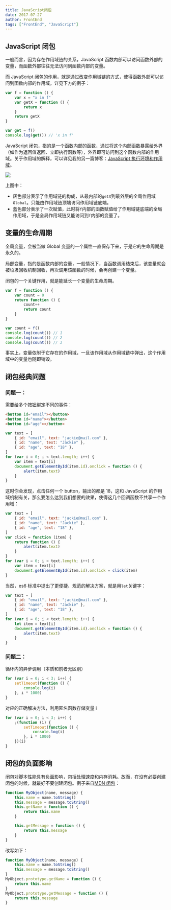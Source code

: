 ```yaml
---
title: JavaScript闭包
date: 2017-07-27
author: FrontEnd
tags: ["FrontEnd", "JavaScript"]
---
```


## JavaScript 闭包

一般而言，因为存在作用域链的关系，JavaScript 函数内部可以访问函数外部的变量，而函数外部往往无法访问到函数内部的变量。

而 JavaScript 闭包的作用，就是通过改变作用域链的方式，使得函数外部可以访问到函数内部的作用域。详见下方的例子：

```js
var f = function () {
    var x = "x in f"
    var getX = function () {
        return x
    }
    return getX
}

var get = f()
console.log(get()) // 'x in f'
```

JavaScript 闭包，指的是一个函数内部的函数，通过将这个内部函数暴露给外界（如作为返回值返回、立即执行函数等），外界即可访问到这个函数内部的作用域。关于作用域的解释，可以详见我的另一篇博客：[JavaScript 执行环境和作用域](http://jackieanxis.coding.me/2017/07/24/JavaScript%E6%89%A7%E8%A1%8C%E7%8E%AF%E5%A2%83%E5%92%8C%E4%BD%9C%E7%94%A8%E5%9F%9F/)。

![](https://jackie-image.oss-cn-hangzhou.aliyuncs.com/17-7-28/97746191.jpg)

上图中：

-   灰色部分表示了作用域链的构成，从最内部的`getX`到最外层的全局作用域`Global`。只能由作用域链顶端访问作用域链底端。
-   蓝色部分表示了一次赋值，此时将`f`内部的函数赋值给了作用域链底端的全局作用域，于是全局作用域链又能访问到`f`内部的变量了。

## 变量的生命周期

全局变量，会被当做 Global 变量的一个属性一直保存下来，于是它的生命周期是永久的。

局部变量，指的是函数内部的变量，一般情况下，当函数调用结束后，该变量就会被垃圾回收机制回收，再次调用该函数的时候，会再创建一个变量。

闭包的一个关键作用，就是能延长一个变量的生命周期。

```js
var f = function () {
    var count = 0
    return function () {
        count++
        return count
    }
}

var count = f()
console.log(count()) // 1
console.log(count()) // 2
console.log(count()) // 3
```

事实上，变量依附于它存在的作用域，一旦该作用域从作用域链中弹出，这个作用域中的变量也随即销毁。

## 闭包经典问题

### 问题一：

需要给多个按钮绑定不同的事件：

```html
<button id="email"></button>
<button id="name"></button>
<button id="age"></button>
```

```js
var text = [
    { id: "email", text: "jackie@mail.com" },
    { id: "name", text: "Jackie" },
    { id: "age", text: "18" },
]
for (var i = 0; i < text.length; i++) {
    var item = text[i]
    document.getElementById(item.id).onclick = function () {
        alert(item.text)
    }
}
```

这时你会发现，点击任何一个 button，输出的都是 18，这和 JavaScript 的作用域机制有关，那么要怎么达到我们想要的效果，使得这几个回调函数不共享一个作用域：

```js
var text = [
    { id: "email", text: "jackie@mail.com" },
    { id: "name", text: "Jackie" },
    { id: "age", text: "18" },
]
var click = function (item) {
    return function () {
        alert(item.text)
    }
}
for (var i = 0; i < text.length; i++) {
    var item = text[i]
    document.getElementById(item.id).onclick = click(item)
}
```

当然，es6 标准中提出了更便捷、规范的解决方案，就是用`let`关键字：

```js
var text = [
    { id: "email", text: "jackie@mail.com" },
    { id: "name", text: "Jackie" },
    { id: "age", text: "18" },
]
for (var i = 0; i < text.length; i++) {
    let item = text[i]
    document.getElementById(item.id).onclick = function () {
        alert(item.text)
    }
}
```

### 问题二：

循环内的异步调用（本质和前者无区别）

```js
for (var i = 0; i < 3; i++) {
    setTimeout(function () {
        console.log(i)
    }, i * 1000)
}
```

对应的正确解决方法，利用匿名函数存储变量 i

```js
for (var i = 0; i < 3; i++) {
    ;(function (i) {
        setTimeout(function () {
            console.log(i)
        }, i * 1000)
    })(i)
}
```

## 闭包的负面影响

闭包对脚本性能具有负面影响，包括处理速度和内存消耗。故而，在没有必要创建闭包的时候，就最好不要创建闭包。例子来自[MDN 闭包](https://developer.mozilla.org/cn/docs/Web/JavaScript/Closures)：

```js
function MyObject(name, message) {
    this.name = name.toString()
    this.message = message.toString()
    this.getName = function () {
        return this.name
    }

    this.getMessage = function () {
        return this.message
    }
}
```

改写如下：

```js
function MyObject(name, message) {
    this.name = name.toString()
    this.message = message.toString()
}
MyObject.prototype.getName = function () {
    return this.name
}
MyObject.prototype.getMessage = function () {
    return this.message
}
```
